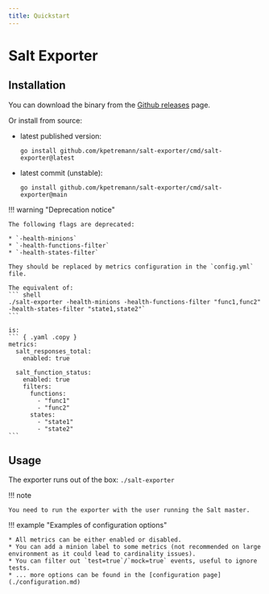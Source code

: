 ```yaml
---
title: Quickstart
---
```


# Salt Exporter
<!-- <img align="right" width="120px" src="https://raw.githubusercontent.com/kpetremann/salt-exporter/main/img/salt-exporter.png" /> -->

## Installation

You can download the binary from the [Github releases](https://github.com/kpetremann/salt-exporter/releases) page.

Or install from source:

* latest published version:
    ``` { .sh .copy }
    go install github.com/kpetremann/salt-exporter/cmd/salt-exporter@latest
    ```

* latest commit (unstable):
    ``` { .sh .copy }
    go install github.com/kpetremann/salt-exporter/cmd/salt-exporter@main
    ```

!!! warning "Deprecation notice"

    The following flags are deprecated:

    * `-health-minions`
    * `-health-functions-filter`
    * `-health-states-filter`

    They should be replaced by metrics configuration in the `config.yml` file.

    The equivalent of:
    ``` shell
    ./salt-exporter -health-minions -health-functions-filter "func1,func2" -health-states-filter "state1,state2"`
    ```

    is:
    ``` { .yaml .copy }
    metrics:
      salt_responses_total:
        enabled: true

      salt_function_status:
        enabled: true
        filters:
          functions:
            - "func1"
            - "func2"
          states:
            - "state1"
            - "state2"
    ```


## Usage

The exporter runs out of the box:
```./salt-exporter```

!!! note

    You need to run the exporter with the user running the Salt master.

!!! example "Examples of configuration options"

    * All metrics can be either enabled or disabled.
    * You can add a minion label to some metrics (not recommended on large environment as it could lead to cardinality issues).
    * You can filter out `test=true`/`mock=true` events, useful to ignore tests.
    * ... more options can be found in the [configuration page](./configuration.md)
